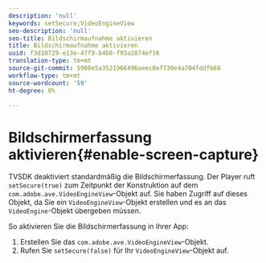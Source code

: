 ```yaml
---
description: 'null'
keywords: setSecure;VideoEngineView
seo-description: 'null'
seo-title: Bildschirmaufnahme aktivieren
title: Bildschirmaufnahme aktivieren
uuid: f3d18729-e13e-47f9-b4b8-f93a2874ef16
translation-type: tm+mt
source-git-commit: 5908e5a3521966496aeec0ef730e4a704fddfb68
workflow-type: tm+mt
source-wordcount: '59'
ht-degree: 0%

---
```



# Bildschirmerfassung aktivieren{#enable-screen-capture}

TVSDK deaktiviert standardmäßig die Bildschirmerfassung. Der Player ruft `setSecure(true)` zum Zeitpunkt der Konstruktion auf dem `com.adobe.ave.VideoEngineView`-Objekt auf. Sie haben Zugriff auf dieses Objekt, da Sie ein `VideoEngineView`-Objekt erstellen und es an das `VideoEngine`-Objekt übergeben müssen.

So aktivieren Sie die Bildschirmerfassung in Ihrer App:

1. Erstellen Sie das `com.adobe.ave.VideoEngineView`-Objekt.
1. Rufen Sie `setSecure(false)` für Ihr `VideoEngineView`-Objekt auf.
